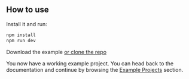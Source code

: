 ## How to use

Install it and run:

```bash
npm install
npm run dev
```

Download the example [or clone the repo](https://github.com/mui/material-ui)

You now have a working example project.
You can head back to the documentation and continue by browsing the [Example Projects](https://mui.com/material-ui/getting-started/example-projects/) section.
